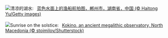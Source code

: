 ![](https://www.bing.com/th?id=OHR.SummerSolstice2024_ZH-CN6141918663_UHD.jpg&w=1000)清凉的湖水:&nbsp;&ensp;[蓝色水面上的渔船航拍图，郴州市，湖南省，中国 (© Haitong Yu/Getty images)](https://www.bing.com/th?id=OHR.SummerSolstice2024_ZH-CN6141918663_UHD.jpg)
<br><br/>
![](https://www.bing.com/th?id=OHR.KokinoMacedonia_EN-US0466604378_UHD.jpg&w=1000)Sunrise on the solstice:&nbsp;&ensp;[Kokino, an ancient megalithic observatory, North Macedonia (© stoimilov/Shutterstock)](https://www.bing.com/th?id=OHR.KokinoMacedonia_EN-US0466604378_UHD.jpg)
<br><br/>

